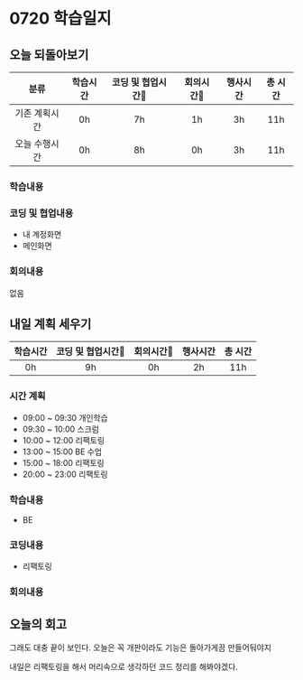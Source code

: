 # 0720 학습일지

## 오늘 되돌아보기
| 분류 | 학습시간 | 코딩 및 협업시간 | 회의시간 | 행사시간 | 총 시간 |
|:---:|:------:|:------------:|:------:|:------:|:-----:|
|기존 계획시간| 0h | 7h | 1h | 3h | 11h |
|오늘 수행시간| 0h | 8h | 0h | 3h | 11h |

### 학습내용

### 코딩 및 협업내용
* 내 계정화면
* 메인화면

### 회의내용
없음

## 내일 계획 세우기
| 학습시간 | 코딩 및 협업시간 | 회의시간 | 행사시간 | 총 시간 |
|:------:|:------------:|:------:|:------:|:-----:|
| 0h | 9h | 0h | 2h | 11h |

### 시간 계획

* 09:00 ~ 09:30 개인학습
* 09:30 ~ 10:00 스크럼
* 10:00 ~ 12:00 리팩토링
* 13:00 ~ 15:00 BE 수업
* 15:00 ~ 18:00 리팩토링
* 20:00 ~ 23:00 리팩토링

### 학습내용
* BE

### 코딩내용
* 리팩토링

### 회의내용

## 오늘의 회고
그래도 대충 끝이 보인다. 오늘은 꼭 개판이라도 기능은 돌아가게끔 만들어둬야지

내일은 리팩토링을 해서 머리속으로 생각하던 코드 정리를 해봐야겠다.
